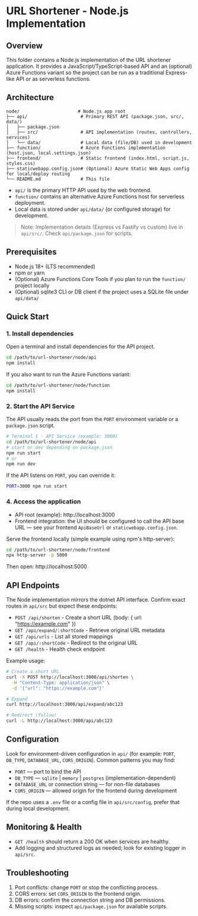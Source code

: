 # URL Shortener - Node.js Implementation

## Overview

This folder contains a Node.js implementation of the URL shortener application. It provides a JavaScript/TypeScript-based API and an (optional) Azure Functions variant so the project can be run as a traditional Express-like API or as serverless functions.

## Architecture

```
node/                      # Node.js app root
├── api/                    # Primary REST API (package.json, src/, data/)
│   ├── package.json
│   ├── src/                # API implementation (routes, controllers, services)
│   └── data/               # Local data (file/DB) used in development
├── function/               # Azure Functions implementation (host.json, local.settings.json)
├── frontend/               # Static frontend (index.html, script.js, styles.css)
├── staticwebapp.config.json# (Optional) Azure Static Web Apps config for local/deploy routing
└── README.md               # This file
```

- `api/` is the primary HTTP API used by the web frontend.
- `function/` contains an alternative Azure Functions host for serverless deployment.
- Local data is stored under `api/data/` (or configured storage) for development.

> Note: Implementation details (Express vs Fastify vs custom) live in `api/src/`. Check `api/package.json` for scripts.

## Prerequisites

- Node.js 18+ (LTS recommended)
- npm or yarn
- (Optional) Azure Functions Core Tools if you plan to run the `function/` project locally
- (Optional) sqlite3 CLI or DB client if the project uses a SQLite file under `api/data/`

## Quick Start

### 1. Install dependencies

Open a terminal and install dependencies for the API project.

```bash
cd /path/to/url-shortener/node/api
npm install
```

If you also want to run the Azure Functions variant:

```bash
cd /path/to/url-shortener/node/function
npm install
```

### 2. Start the API Service

The API usually reads the port from the `PORT` environment variable or a `package.json` script.

```bash
# Terminal 1 - API Service (example: 3000)
cd /path/to/url-shortener/node/api
# start or dev depending on package.json
npm run start
# or
npm run dev
```

If the API listens on `PORT`, you can override it:

```bash
PORT=3000 npm run start
```

### 4. Access the application

- API root (example): http://localhost:3000
- Frontend integration: the UI should be configured to call the API base URL — see your frontend `ApiBaseUrl` or `staticwebapp.config.json`.

Serve the frontend locally (simple example using npm's http-server):

```bash
cd /path/to/url-shortener/node/frontend
npx http-server -p 5000
```

Then open: http://localhost:5000

## API Endpoints

The Node implementation mirrors the dotnet API interface. Confirm exact routes in `api/src` but expect these endpoints:

- `POST /api/shorten` - Create a short URL (body: { url: "https://example.com" })
- `GET /api/expand/:shortCode` - Retrieve original URL metadata
- `GET /api/urls` - List all stored mappings
- `GET /api/:shortCode` - Redirect to the original URL
- `GET /health` - Health check endpoint

Example usage:

```bash
# Create a short URL
curl -X POST http://localhost:3000/api/shorten \
  -H "Content-Type: application/json" \
  -d '{"url": "https://example.com"}'

# Expand
curl http://localhost:3000/api/expand/abc123

# Redirect (follow)
curl -L http://localhost:3000/api/abc123
```

## Configuration

Look for environment-driven configuration in `api/` (for example: `PORT`, `DB_TYPE`, `DATABASE_URL`, `CORS_ORIGIN`). Common patterns you may find:

- `PORT` — port to bind the API
- `DB_TYPE` — `sqlite` | `memory` | `postgres` (implementation-dependent)
- `DATABASE_URL` or connection string — for non-file databases
- `CORS_ORIGIN` — allowed origin for the frontend during development

If the repo uses a `.env` file or a config file in `api/src/config`, prefer that during local development.

## Monitoring & Health

- `GET /health` should return a 200 OK when services are healthy.
- Add logging and structured logs as needed; look for existing logger in `api/src`.

## Troubleshooting

1. Port conflicts: change `PORT` or stop the conflicting process.
2. CORS errors: set `CORS_ORIGIN` to the frontend origin.
3. DB errors: confirm the connection string and DB permissions.
4. Missing scripts: inspect `api/package.json` for available scripts.
